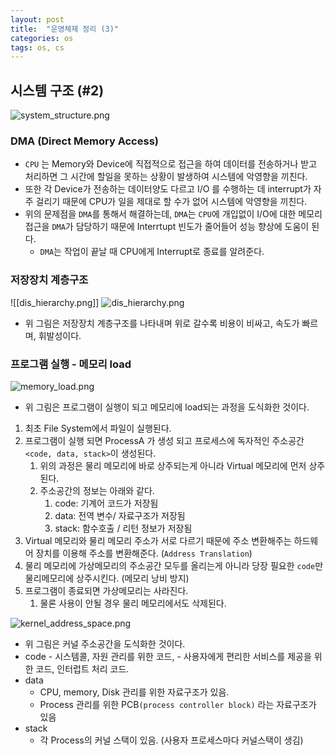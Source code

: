 ```yaml
---
layout: post
title:  "운영체제 정리 (3)"
categories: os
tags: os, cs
---
```


## 시스템 구조 (#2)

![system_structure.png]({{site.url}}/assets/images/common/system_structure.png)
### DMA (Direct Memory Access)
- `CPU` 는 Memory와 Device에 직접적으로 접근을 하여 데이터를 전송하거나 받고 처리하면 그 시간에 할일을 못하는 상황이 발생하여 시스템에 악영향을 끼친다. 
- 또한 각 Device가 전송하는 데이터양도 다르고 I/O 를 수행하는 데 interrupt가 자주 걸리기 때문에 CPU가 일을 제대로 할 수가 없어 시스템에 악영향을 끼친다.
- 위의 문제점을 `DMA`를 통해서 해결하는데, `DMA`는 `CPU`에 개입없이 I/O에 대한 메모리 접근을 `DMA`가 담당하기 때문에 Interrtupt 빈도가 줄어들어 성능 향상에 도움이 된다.
	- `DMA`는 작업이 끝날 때 CPU에게 Interrupt로 종료를 알려준다.

### 저장장치 계층구조

![[dis_hierarchy.png]]
![dis_hierarchy.png]({{site.url}}/assets/images/common/dis_hierarchy.png)
- 위 그림은 저장장치 계층구조를 나타내며 위로 갈수록 비용이 비싸고, 속도가 빠르며, 휘발성이다.

### 프로그램 실행 - 메모리 load

![memory_load.png]({{site.url}}/assets/images/common/memory_load.png)
- 위 그림은 프로그램이 실행이 되고 메모리에 load되는 과정을 도식화한 것이다.
1. 최초 File System에서 파일이 실행된다.
2. 프로그램이 실행 되면 ProcessA 가 생성 되고 프로세스에 독자적인 주소공간  `<code, data, stack>`이 생성된다.
	1. 위의 과정은 물리 메모리에 바로 상주되는게 아니라 Virtual 메모리에 먼저 상주 된다.
	2. 주소공간의 정보는 아래와 같다.
		1. code: 기계어 코드가 저장됨
		2. data: 전역 변수/ 자료구조가 저장됨
		3. stack: 함수호출 / 리턴 정보가 저장됨
3. Virtual 메모리와 물리 메모리 주소가 서로 다르기 때문에 주소 변환해주는 하드웨어 장치를 이용해 주소를 변환해준다. (`Address Translation`)
4. 물리 메모리에 가상메모리의 주소공간 모두를 올리는게 아니라 당장 필요한  `code`만 물리메모리에 상주시킨다. (메모리 낭비 방지)
5. 프로그램이 종료되면 가상메모리는 사라진다.
	1. 물론 사용이 안될 경우 물리 메모리에서도 삭제된다.

![kernel_address_space.png]({{site.url}}/assets/images/common/kernel_address_space.png)
- 위 그림은 커널 주소공간을 도식화한 것이다.
- code
		- 시스템콜, 자원 관리를 위한 코드,
		- 사용자에게 편리한 서비스를 제공을 위한 코드, 인터럽트 처리 코드. 
- data
	- CPU, memory, Disk 관리를 위한 자료구조가 있음.
	- Process 관리를 위한 PCB`(process controller block)` 라는  자료구조가 있음
- stack
	- 각 Process의 커널 스택이 있음. (사용자 프로세스마다 커널스택이 생김)
